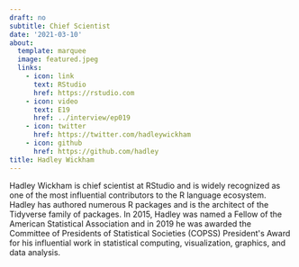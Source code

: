 ```yaml
---
draft: no
subtitle: Chief Scientist
date: '2021-03-10'
about:
  template: marquee
  image: featured.jpeg
  links:
    - icon: link
      text: RStudio
      href: https://rstudio.com
    - icon: video
      text: E19
      href: ../interview/ep019
    - icon: twitter
      href: https://twitter.com/hadleywickham
    - icon: github
      href: https://github.com/hadley
title: Hadley Wickham
---
```


Hadley Wickham is chief scientist at RStudio and is widely recognized as one of the most influential contributors to the R language ecosystem. Hadley has authored numerous R packages and is the architect of the Tidyverse family of packages.  In 2015, Hadley was named a Fellow of the American Statistical Association and in 2019 he was awarded the Committee of Presidents of Statistical Societies (COPSS) President's Award for his influential work in statistical computing, visualization, graphics, and data analysis.
